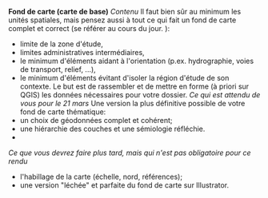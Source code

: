 **Fond de carte (carte de base)**
*Contenu*
Il faut bien sûr au minimum les unités spatiales, mais pensez aussi à tout ce qui fait un fond de carte complet et correct (se référer au cours du jour. ):
- limite de la zone d'étude,
- limites administratives intermédiaires,
- le minimum d'éléments aidant à l'orientation (p.ex. hydrographie, voies de transport, relief, ...),
- le minimum d'éléments évitant d'isoler la région d'étude de son contexte.
Le but est de rassembler et de mettre en forme (à priori sur QGIS) les données nécessaires pour votre dossier.
*Ce qui est attendu de vous pour le 21 mars*
Une version la plus définitive possible de votre fond de carte thématique:
- un choix de géodonnées complet et cohérent;
- une hiérarchie des couches et une sémiologie réfléchie.
- 
*Ce que vous devrez faire plus tard, mais qui n'est pas obligatoire pour ce rendu*
- l'habillage de la carte (échelle, nord, références);
- une version "léchée" et parfaite du fond de carte sur Illustrator.
